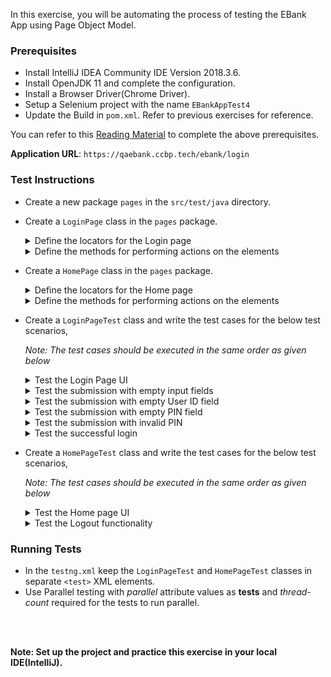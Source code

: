 In this exercise, you will be automating the process of testing the EBank App using Page Object Model.

### Prerequisites

- Install IntelliJ IDEA Community IDE  Version 2018.3.6.
- Install OpenJDK 11 and complete the configuration.
- Install a Browser Driver(Chrome Driver).
- Setup a Selenium project with the name `EBankAppTest4`
- Update the Build in `pom.xml`. Refer to previous exercises for reference.


You can refer to this [Reading Material](https://learning.ccbp.in/qa-automation-testing/course?c_id=cf952b35-27ab-4b1e-a6de-44227f22806c&s_id=f5c19277-3889-4e63-b631-c06c088d612c&t_id=6a935df7-2c93-477c-b505-3ae0aabcf9a2#31-installing-ide) to complete the above prerequisites.

**Application URL**: `https://qaebank.ccbp.tech/ebank/login`

### Test Instructions

- Create a new package `pages` in the `src/test/java` directory.
- Create a `LoginPage` class in the `pages` package.
    
    
    <details>
    <summary>Define the locators for the Login page</summary>
    >  - Login image
    >  - List of Label texts
    >  - Login heading
    >  - "User ID" input field
    >  - "PIN" input field
    >  - "Login" button
    >  - Error Message (<span>)
    </details>
    <details>
    <summary>Define the methods for performing actions on the elements</summary>
    >  - Find the Login image
    >  - Get the text content of the Login heading
    >  - Get the text content of the label at a specified index
    >  - Enter a text in the "User ID" input field
    >  - Enter a text in the "PIN" input field
    >  - Click the "Login" button
    >  - Enter with the given credentials and click the "Login" button
    >  - Wait and get the text content of the error message
    </details>
- Create a `HomePage` class in the `pages` package.
    
    
    <details>
    <summary>Define the locators for the Home page</summary>
    >  - Heading text
    >  - App logo image
    >  - Digital card image
    >  - "Logout" button
    </details>
    <details>
    <summary>Define the methods for performing actions on the elements</summary>
    >  - Get the text content of the Heading
    >  - Find the App logo image
    >  - Find the Digital card image
    >  - Click the "Logout" button
    </details>
- Create a `LoginPageTest` class and write the test cases for the below test scenarios,

  _Note: The test cases should be executed in the same order as given below_

    <details>
    <summary>Test the Login Page UI</summary>
    >- Navigate to the URL `https://qaebank.ccbp.tech/ebank/login`
    >- Verify if the Login image is displayed - _use Assertions_,
    >    - If the Login image is not displayed, print "Login image is not displayed"
    >- Verify the User ID label text - _use Assertions_,
    >    - Expected text: `User ID`
    >    - If the Label text does not match the expected text, print "User id label text does not match"
    >- Verify the Pin label text - _use Assertions_,
    >    - Expected text: `PIN`
    >    - If the Label text does not match the expected text, print "Pin label text does not match"
    >- Verify the Heading text of the Login page - _use Assertions_,
    >    - Expected text: `Invalid user ID`
    >    - If the Heading text does not match the expected text, print "Heading text does not match"
    >- Close the browser window.
    </details>
    <details>
    <summary>Test the submission with empty input fields</summary>
    >- Navigate to the URL `https://qaebank.ccbp.tech/ebank/login`
    >- Click the "Login" button.
    >- Verify the error message - _use Assertions_,
    >    - Expected text: `Invalid user ID`
    >    - If the error message does not match the expected text, print "Error text with empty input fields does not match"
    >- Close the browser window.
    </details>
    <details>
    <summary>Test the submission with empty User ID field</summary>
    >- Navigate to the URL `https://qaebank.ccbp.tech/ebank/login`
    >- Login to the application, only with the PIN `231225`.
    >- Verify the error message - _use Assertions_,
    >    - Expected text: `Invalid user ID`
    >    - If the error message does not match the expected text, print "Error text with empty input field do not match"
    >- Close the browser window.
    </details>
    <details>
    <summary>Test the submission with empty PIN field</summary>
    >- Navigate to the URL `https://qaebank.ccbp.tech/ebank/login`
    >- Login to the application, only with the User ID `142420`.
    >- Verify the error message - _use Assertions_,
    >    - Expected text: `Invalid PIN`
    >    - If the error message does not match the expected text, print "Error text with empty input field do not match"
    >- Close the browser window.
    </details>
    <details>
    <summary>Test the submission with invalid PIN</summary>
    >- Navigate to the URL `https://qaebank.ccbp.tech/ebank/login`
    >- Login to the application, with the User ID `142420` and PIN `123456`.
    >- Verify the error message - _use Assertions_,
    >    - Expected text: `User ID and PIN didn't match`
    >    - If the error message does not match the expected text, print "Error text with invalid PIN do not match"
    >- Close the browser window.
    </details>
    <details>
    <summary>Test the successful login</summary>
    >- Navigate to the URL `https://qaebank.ccbp.tech/ebank/login`
    >- Login to the application, with the User ID `142420` and PIN `231225`.
    >- Wait and verify the navigation to the home page - _use Assertions_,
    >    - Expected URL: `https://qaebank.ccbp.tech/`
    >    - If the current URL does not match the expected URL, print "URLs do not match"
    >- Close the browser window.
    </details>
- Create a `HomePageTest` class and write the test cases for the below test scenarios,

     _Note: The test cases should be executed in the same order as given below_

    <details>
    <summary>Test the Home page UI</summary>
    >- Navigate to the URL `https://qaebank.ccbp.tech/ebank/login`
    >- Login to the application, with the User ID `142420` and PIN `231225`.
    >- Wait until the web driver navigates to the home page 
    >    - Home Page URL: `https://qaebank.ccbp.tech/`
    >- Verify if the App logo is displayed - _use Assertions_,
    >    - If the App logo is not displayed, print "App logo is not displayed"
    >- Verify the Heading text of the home page - _use Assertions_
    >    - Expected text: `Your Flexibility, Our Excellence`
    >    - If the Heading text does not match the expected text, print "Heading text does not match" 
    >- Verify if the Digital card image is displayed - _use Assertions_,
    >    - If the Digital card image is not displayed, print "Digital card image is not displayed"
    >- Close the browser window.
    </details>
    <details>
    <summary>Test the Logout functionality</summary>
    >- Navigate to the URL `https://qaebank.ccbp.tech/ebank/login`
    >- Login to the application, with the User ID `142420` and PIN `231225`.
    >- Wait until the web driver navigates to the home page 
    >    - Home Page URL: `https://qaebank.ccbp.tech/`
    >- Click the "Logout" button.
    >- Verify the navigation to the login page - _use Assertions_,
    >    - Expected URL: `https://qaebank.ccbp.tech/ebank/login/`
    >    - If the current URL does not match the expected URL, print "URLs do not match" 
    >- Close the browser window.
    </details>

### Running Tests

- In the `testng.xml` keep the `LoginPageTest` and `HomePageTest` classes in separate `<test>` XML elements.
- Use Parallel testing with _parallel_ attribute values as **tests** and _thread-count_ required for the tests to run parallel.

<br>
<br>

**Note: Set up the project and practice this exercise in your local IDE(IntelliJ).**
